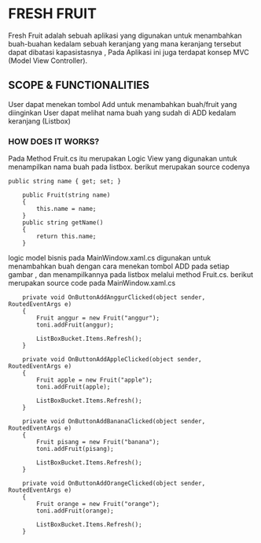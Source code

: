 # FRESH FRUIT 
Fresh Fruit adalah sebuah aplikasi yang digunakan untuk menambahkan buah-buahan kedalam sebuah keranjang yang mana keranjang tersebut dapat dibatasi kapasistasnya , Pada Aplikasi ini juga terdapat konsep MVC (Model View Controller).

## SCOPE & FUNCTIONALITIES
User dapat menekan tombol Add untuk menambahkan buah/fruit yang diinginkan
User dapat melihat nama buah yang sudah di ADD kedalam keranjang (Listbox)

### HOW DOES IT WORKS?
Pada Method Fruit.cs itu merupakan Logic View yang digunakan untuk menampilkan nama buah pada listbox. berikut merupakan source codenya

    public string name { get; set; }

        public Fruit(string name)
        {
            this.name = name;
        }
        public string getName()
        {
            return this.name;
        }
logic model bisnis pada MainWindow.xaml.cs digunakan untuk menambahkan buah dengan cara menekan tombol ADD pada setiap gambar , dan menampilkannya pada listbox melalui method Fruit.cs. berikut merupakan source code pada MainWindow.xaml.cs

        private void OnButtonAddAnggurClicked(object sender, RoutedEventArgs e)
        {
            Fruit anggur = new Fruit("anggur");
            toni.addFruit(anggur);

            ListBoxBucket.Items.Refresh();
        }

        private void OnButtonAddAppleClicked(object sender, RoutedEventArgs e)
        {
            Fruit apple = new Fruit("apple");
            toni.addFruit(apple);

            ListBoxBucket.Items.Refresh();
        }

        private void OnButtonAddBananaClicked(object sender, RoutedEventArgs e)
        {
            Fruit pisang = new Fruit("banana");
            toni.addFruit(pisang);

            ListBoxBucket.Items.Refresh();
        }

        private void OnButtonAddOrangeClicked(object sender, RoutedEventArgs e)
        {
            Fruit orange = new Fruit("orange");
            toni.addFruit(orange);

            ListBoxBucket.Items.Refresh();
        }
